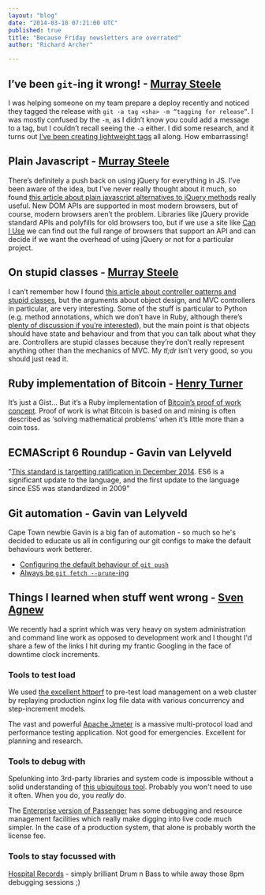 ```yaml
---
layout: "blog"
date: "2014-03-10 07:21:00 UTC"
published: true
title: "Because Friday newsletters are overrated"
author: "Richard Archer"

---
```


## I’ve been ``git``-ing it wrong! - [Murray Steele](https://www.unboxedconsulting.com/people/murray-steele)

I was helping someone on my team prepare a deploy recently and noticed they tagged the release with ``git -a tag <sha> -m “tagging for release”``. I was mostly confused by the ``-m``, as I didn’t know you could add a message to a tag, but I couldn’t recall seeing the ``-a`` either. I did some research, and it turns out [I’ve been creating lightweight tags](http://www.rockstarprogrammer.org/post/2008/oct/16/git-tag-does-wrong-thing-default/) all along. How embarrassing!

## Plain Javascript - [Murray Steele](http://www.unboxedconsulting.com/people/murray-steele)

There’s definitely a push back on using jQuery for everything in JS. I’ve been aware of the idea, but I’ve never really thought about it much, so found [this article about plain javascript alternatives to jQuery methods](http://blog.adtile.me/2014/01/16/a-dive-into-plain-javascript/) really useful. New DOM APIs are supported in most modern browsers, but of course, modern browsers aren’t the problem. Libraries like jQuery provide standard APIs and polyfills for old browsers too, but if we use a site like [Can I Use](http://caniuse.com/) we can find out the full range of browsers that support an API and can decide if we want the overhead of using jQuery or not for a particular project.

## On stupid classes - [Murray Steele](http://www.unboxedconsulting.com/people/murray-steele)

I can’t remember how I found [this article about controller patterns and stupid classes](http://me.veekun.com/blog/2013/03/03/the-controller-pattern-is-awful-and-other-oo-heresy/), but the arguments about object design, and MVC controllers in particular, are very interesting. Some of the stuff is particular to Python (e.g. method annotations, which we don’t have in Ruby, although there’s [plenty of discussion if you’re interested](https://www.google.co.uk/search?q=ruby+method+annotations)), but the main point is that objects should have state and behaviour and from that you can talk about what they are. Controllers are stupid classes because they’re don’t really represent anything other than the mechanics of MVC. My *tl;dr* isn’t very good, so you should just read it.

## Ruby implementation of Bitcoin - [Henry Turner](http://www.unboxedconsulting.com/people/henry-turner)

It’s just a Gist… But it’s a Ruby implementation of [Bitcoin’s proof of work concept](https://gist.github.com/thehenster/9368139). Proof of work is what Bitcoin is based on and mining is often described as ‘solving mathematical problems’ when it’s little more than a coin toss.

## ECMAScript 6 Roundup - Gavin van Lelyveld

"[This standard is targetting ratification in December 2014](https://github.com/lukehoban/es6features). ES6 is a significant update to the language, and the first update to the language since ES5 was standardized in 2009"

## Git automation - Gavin van Lelyveld

Cape Town newbie Gavin is a big fan of automation - so much so he's decided to educate us all in configuring our git configs to make the default behaviours work betterer.

* [Configuring the default behaviour of ```git push```](http://stackoverflow.com/questions/948354/git-push-default-behavior/948397#948397)
* [Always be ``git fetch --prune``-ing](http://stackoverflow.com/questions/18308535/automatic-prune-with-git-fetch-or-pull/18718936#18718936)

## Things I learned when stuff went wrong - [Sven Agnew](http://www.unboxedconsulting.com/people/sven-agnew)

We recently had a sprint which was very heavy on system administration and command line work as opposed to development work and I thought I'd share a few of the links I hit during my frantic Googling in the face of downtime clock increments.

### Tools to test load

We used [the excellent httperf](https://www.hospitalrecords.com/shop/release/various-artists/nhs243-hospital-we-are-18) to pre-test load management on a web cluster by replaying production nginx log file data with various concurrency and step-increment models.

The vast and powerful [Apache Jmeter](https://jmeter.apache.org) is a massive multi-protocol load and performance testing application. Not good for emergencies. Excellent for planning and research.

### Tools to debug with

Spelunking into 3rd-party libraries and system code is impossible without a solid understanding of [this ubiquitous tool](http://sourceware.org/gdb/onlinedocs/gdb/Running.html#Running). Probably you won't need to use it often. When you do, you _really_ do.

The [Enterprise version of Passenger](http://vimeo.com/45923773) has some debugging and resource management facilities which really make digging into live code much simpler. In the case of a production system, that alone is probably worth the license fee.

### Tools to stay focussed with
 
[Hospital Records](https://www.hospitalrecords.com/shop/release/hospital-records/nhs243-hospital-we-are-18) - simply brilliant Drum n Bass to while away those 8pm debugging sessions ;)

</sha>


